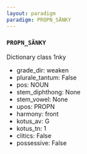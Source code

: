 ```yaml
---
layout: paradigm
paradigm: PROPN_SÄNKY
---
```

### ` PROPN_SÄNKY `

Dictionary class 1nky
* grade_dir: weaken
* plurale_tantum: False
* pos: NOUN
* stem_diphthong: None
* stem_vowel: None
* upos: PROPN
* harmony: front
* kotus_av: G
* kotus_tn: 1
* clitics: False
* possessive: False
